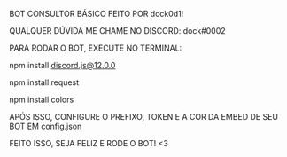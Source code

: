 BOT CONSULTOR BÁSICO FEITO POR dock0d1!

QUALQUER DÚVIDA ME CHAME NO DISCORD: dock#0002

PARA RODAR O BOT, EXECUTE NO TERMINAL:

npm install discord.js@12.0.0

npm install request

npm install colors

APÓS ISSO, CONFIGURE O PREFIXO, TOKEN E A COR DA EMBED DE SEU BOT EM config.json

FEITO ISSO, SEJA FELIZ E RODE O BOT! <3
